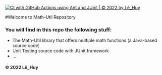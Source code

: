 [![CI with GitHub Actions using Ant and JUnit | © 2022 by Lê_Huy](https://github.com/cyrus79-unlimit/math-util-swt301/actions/workflows/ci-junit.yml/badge.svg)](https://github.com/cyrus79-unlimit/math-util-swt301/actions/workflows/ci-junit.yml)

#Welcome to Math-Util Repository
### You will find in this repo the following stuff:
* The Math-Util library that offers multiple math functions (a Java-based source code)
* Unit Testing source code with JUnit framework
* ...

#### © 2022 Lê_Huy